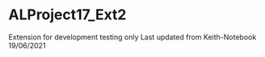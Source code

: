 # ALProject17_Ext2
  Extension for development testing only
  Last updated from Keith-Notebook 19/06/2021
